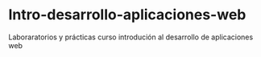 # Intro-desarrollo-aplicaciones-web
Laboraratorios y prácticas curso introdución al desarrollo de aplicaciones web

